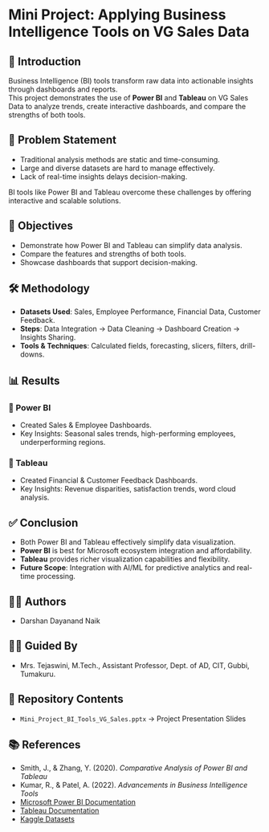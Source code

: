 # Mini Project: Applying Business Intelligence Tools on VG Sales Data

## 📌 Introduction
Business Intelligence (BI) tools transform raw data into actionable insights through dashboards and reports.  
This project demonstrates the use of **Power BI** and **Tableau** on VG Sales Data to analyze trends, create interactive dashboards, and compare the strengths of both tools.

## 🚩 Problem Statement
- Traditional analysis methods are static and time-consuming.  
- Large and diverse datasets are hard to manage effectively.  
- Lack of real-time insights delays decision-making.  

BI tools like Power BI and Tableau overcome these challenges by offering interactive and scalable solutions.

## 🎯 Objectives
- Demonstrate how Power BI and Tableau can simplify data analysis.  
- Compare the features and strengths of both tools.  
- Showcase dashboards that support decision-making.  

## 🛠️ Methodology
- **Datasets Used**: Sales, Employee Performance, Financial Data, Customer Feedback.  
- **Steps**: Data Integration → Data Cleaning → Dashboard Creation → Insights Sharing.  
- **Tools & Techniques**: Calculated fields, forecasting, slicers, filters, drill-downs.  

## 📊 Results
### 🔹 Power BI
- Created Sales & Employee Dashboards.  
- Key Insights: Seasonal sales trends, high-performing employees, underperforming regions.  

### 🔹 Tableau
- Created Financial & Customer Feedback Dashboards.  
- Key Insights: Revenue disparities, satisfaction trends, word cloud analysis.  

## ✅ Conclusion
- Both Power BI and Tableau effectively simplify data visualization.  
- **Power BI** is best for Microsoft ecosystem integration and affordability.  
- **Tableau** provides richer visualization capabilities and flexibility.  
- **Future Scope**: Integration with AI/ML for predictive analytics and real-time processing.  

## 👨‍💻 Authors
- Darshan Dayanand Naik  

## 👩‍🏫 Guided By
- Mrs. Tejaswini, M.Tech., Assistant Professor, Dept. of AD, CIT, Gubbi, Tumakuru.  

## 📂 Repository Contents
- `Mini_Project_BI_Tools_VG_Sales.pptx` → Project Presentation Slides  

## 📚 References
- Smith, J., & Zhang, Y. (2020). *Comparative Analysis of Power BI and Tableau*  
- Kumar, R., & Patel, A. (2022). *Advancements in Business Intelligence Tools*  
- [Microsoft Power BI Documentation](https://powerbi.microsoft.com)  
- [Tableau Documentation](https://tableau.com)  
- [Kaggle Datasets](https://kaggle.com)  
